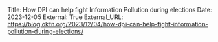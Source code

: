 Title: How DPI can help fight Information Pollution during elections
Date: 2023-12-05
External: True
External_URL: https://blog.okfn.org/2023/12/04/how-dpi-can-help-fight-information-pollution-during-elections/
